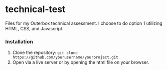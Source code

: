 # technical-test
Files for my Outerbox technical assessment. I choose to do option 1 utilizing HTML, CSS, and Javascript.

### Installation


1. Clone the repository: `git clone https://github.com/yourusername/yourproject.git`
2. Open via a live server or by opening the html file on your browser.
